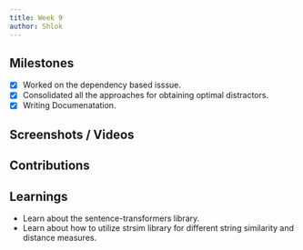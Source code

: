 ```yaml
---
title: Week 9
author: Shlok
---
```


## Milestones
- [x] Worked on the dependency based isssue.
- [x] Consolidated all the approaches for obtaining optimal distractors.
- [x] Writing Documenatation.

## Screenshots / Videos 

## Contributions

## Learnings
- Learn about the sentence-transformers library.
- Learn about how to utilize strsim library for different string similarity and distance measures.